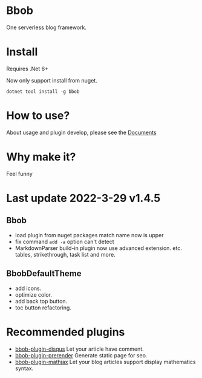 # Bbob
One serverless blog framework.

# Install
Requires .Net 6+

Now only support install from nuget.
```
dotnet tool install -g bbob
```

# How to use?
About usage and plugin develop, please see the [Documents](https://reknij.github.io/Bbob.Doc/)

# Why make it?
Feel funny

# Last update 2022-3-29 v1.4.5
## Bbob
- load plugin from nuget packages match name now is upper
- fix command `add -a` option can't detect
- MarkdownParser build-in plugin now use advanced extension. etc. tables, strikethrough, task list and more.

## BbobDefaultTheme
- add icons.
- optimize color.
- add back top button.
- toc button refactoring.

# Recommended plugins
- [bbob-plugin-disqus](https://github.com/Reknij/bbob-plugin-disqus) Let your article have comment.
- [bbob-plugin-prerender](https://github.com/Reknij/bbob-plugin-prerender) Generate static page for seo.
- [bbob-plugin-mathjax](https://github.com/Reknij/bbob-plugin-mathjax) Let your blog articles support display mathematics syntax.
